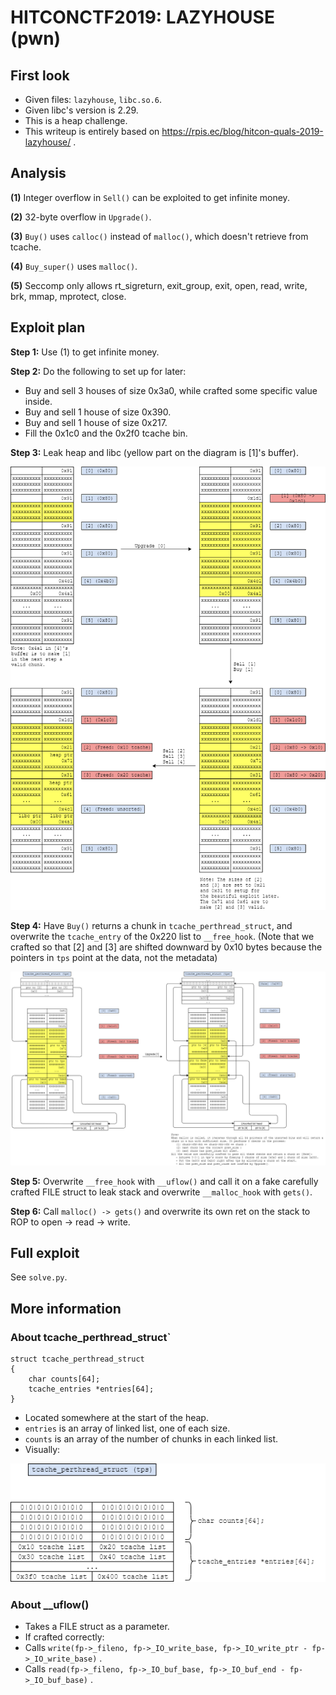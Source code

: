 # HITCONCTF2019: LAZYHOUSE (pwn)
## First look
- Given files: `lazyhouse`, `libc.so.6`.
- Given libc's version is 2.29.
- This is a heap challenge.
- This writeup is entirely based on https://rpis.ec/blog/hitcon-quals-2019-lazyhouse/ .
## Analysis
**(1)** Integer overflow in `Sell()` can be exploited to get infinite money.

**(2)** 32-byte overflow in `Upgrade()`.

**(3)** `Buy()` uses `calloc()` instead of `malloc()`, which doesn't retrieve from tcache.

**(4)** `Buy_super()` uses `malloc()`.

**(5)** Seccomp only allows rt_sigreturn, exit_group, exit, open, read, write, brk, mmap, mprotect, close.

## Exploit plan
**Step 1:** Use (1) to get infinite money.

**Step 2:** Do the following to set up for later:
- Buy and sell 3 houses of size 0x3a0, while crafted some specific value inside.
- Buy and sell 1 house of size 0x390.
- Buy and sell 1 house of size 0x217.
- Fill the 0x1c0 and the 0x2f0 tcache bin.

**Step 3:** Leak heap and libc (yellow part on the diagram is [1]'s buffer).


![leak](leak.png)


**Step 4:** Have `Buy()` returns a chunk in `tcache_perthread_struct`, and overwrite the `tcache_entry` of the 0x220 list to `__free_hook`. (Note that we crafted so that [2] and [3] are shifted downward by 0x10 bytes because the pointers in `tps` point at the data, not the metadata)


![feng shui](fengshui.png)


**Step 5:** Overwrite `__free_hook` with `__uflow()` and call it on a fake carefully crafted FILE struct to leak stack and overwrite `__malloc_hook` with `gets()`.

**Step 6:** Call `malloc() -> gets()` and overwrite its own ret on the stack to ROP to open -> read -> write.

## Full exploit
See `solve.py`.

## More information
### About tcache_perthread_struct`
```
struct tcache_perthread_struct
{
	char counts[64];
	tcache_entries *entries[64];
}
```
- Located somewhere at the start of the heap.
- `entries` is an array of linked list, one of each size.
- `counts` is an array of the number of chunks in each linked list.
- Visually:


![tcache](tcache.png)


### About __uflow()
- Takes a FILE struct as a parameter.
- If crafted correctly:
 - Calls `write(fp->_fileno, fp->_IO_write_base, fp->_IO_write_ptr - fp->_IO_write_base)` .
 - Calls `read(fp->_fileno, fp->_IO_buf_base, fp->_IO_buf_end - fp->_IO_buf_base)` .

